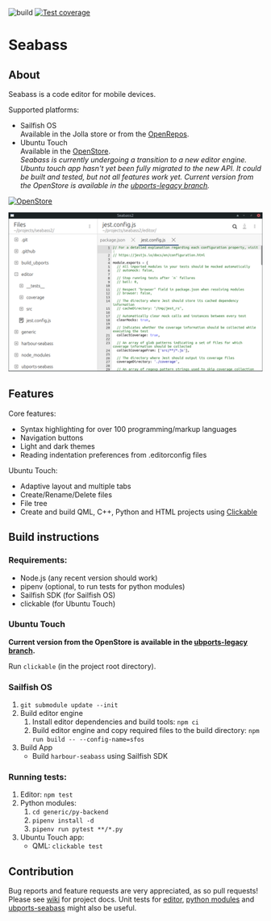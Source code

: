 ![build](https://github.com/milikhin/seabass2/workflows/build/badge.svg)
[![Test coverage](https://api.codeclimate.com/v1/badges/83fe45078487708c6061/test_coverage)](https://codeclimate.com/github/milikhin/seabass2/test_coverage)

# Seabass
## About

Seabass is a code editor for mobile devices.

Supported platforms:

* Sailfish OS  
   Available in the Jolla store or from the [OpenRepos](https://openrepos.net/content/mikhael/seabass).
* Ubuntu Touch  
   Available in the [OpenStore](https://open-store.io/app/seabass2.mikhael).  
   *Seabass is currently undergoing a transition to a new editor engine. Ubuntu touch app hasn't yet been fully migrated to the new API. It could be built and tested, but not all features work yet. Current version from the OpenStore is available in the [ubports-legacy branch](https://github.com/milikhin/seabass2/tree/ubports-legacy).*

[![OpenStore](https://open-store.io/badges/en_US.png)](https://open-store.io/app/seabass2.mikhael)

![Seabass on Ubuntu Touch](https://github.com/milikhin/milikhin.github.io/raw/master/img/seabass/seabass-desktop.png)

## Features

Core features:
* Syntax highlighting for over 100 programming/markup languages
* Navigation buttons
* Light and dark themes
* Reading indentation preferences from .editorconfig files

Ubuntu Touch:
* Adaptive layout and multiple tabs
* Create/Rename/Delete files
* File tree
* Create and build QML, C++, Python and HTML projects using [Clickable](https://gitlab.com/clickable/clickable)

## Build instructions

### Requirements:

* Node.js (any recent version should work)
* pipenv (optional, to run tests for python modules)
* Sailfish SDK (for Sailfish OS)
* clickable (for Ubuntu Touch)

### Ubuntu Touch

**Current version from the OpenStore is available in the [ubports-legacy branch](https://github.com/milikhin/seabass2/tree/ubports-legacy).**

Run `clickable` (in the project root directory).

### Sailfish OS

1. `git submodule update --init`
1. Build editor engine
   1. Install editor dependencies and build tools: `npm ci`
   1. Build editor engine and copy required files to the build directory: `npm run build -- --config-name=sfos`
1. Build App
   * Build `harbour-seabass` using Sailfish SDK

### Running tests:

1. Editor: `npm test`
1. Python modules:  
   1. `cd generic/py-backend`
   1. `pipenv install -d`
   1. `pipenv run pytest **/*.py`
1. Ubuntu Touch app:
   * QML: `clickable test`

## Contribution

Bug reports and feature requests are very appreciated, as so pull requests!
Please see [wiki](https://github.com/milikhin/seabass2/wiki) for project docs. Unit tests for [editor](https://github.com/milikhin/seabass2/tree/master/editor/__tests__),
[python modules](https://github.com/milikhin/seabass2/tree/master/generic/py-backend/tests) and
[ubports-seabass](https://github.com/milikhin/seabass2/tree/master/ubports-seabass/tests) might also be useful.
